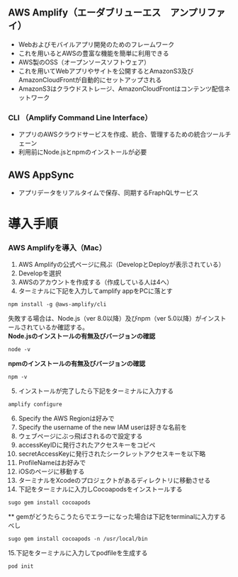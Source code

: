 ## AWS Amplify（エーダブリューエス　アンプリファイ）

* Webおよびモバイルアプリ開発のためのフレームワーク
* これを用いるとAWSの豊富な機能を簡単に利用できる
* AWS製のOSS（オープンソースソフトウェア）
* これを用いてWebアプリやサイトを公開するとAmazonS3及びAmazonCloudFrontが自動的にセットアップされる
* AmazonS3はクラウドストレージ、AmazonCloudFrontはコンテンツ配信ネットワーク

### CLI （Amplify Command Line Interface）

* アプリのAWSクラウドサービスを作成、統合、管理するための統合ツールチェーン
* 利用前にNode.jsとnpmのインストールが必要

## AWS AppSync

* アプリデータをリアルタイムで保存、同期するFraphQLサービス

# 導入手順

### AWS Amplifyを導入（Mac）

01. AWS Amplifyの公式ページに飛ぶ（DevelopとDeployが表示されている）<br>
02. Developを選択<br>
03. AWSのアカウントを作成する（作成している人は4へ）<br>
04. ターミナルに下記を入力してamplify appをPCに落とす<br>
```cmd:terminal
npm install -g @aws-amplify/cli
```
失敗する場合は、Node.js（ver 8.0以降）及びnpm（ver 5.0以降）がインストールされているか確認する。<br>
**Node.jsのインストールの有無及びバージョンの確認**
```cmd:terminal
node -v
```
**npmのインストールの有無及びバージョンの確認**
```cmd:terminal
npm -v 
```
05. インストールが完了したら下記をターミナルに入力する<br>
```cmd:terminal
amplify configure
```
06. Specify the AWS Regionは好みで<br>
07. Specify the username of the new IAM userは好きな名前を<br>
08. ウェブページにぶっ飛ばされるので設定する
09. accessKeyIDに発行されたアクセスキーをコピペ<br>
10. secretAccessKeyに発行されたシークレットアクセスキーを以下略<br>
11. ProfileNameはお好みで<br>
12. iOSのページに移動する<br>
13. ターミナルをXcodeのプロジェクトがあるディレクトリに移動させる
14. 下記をターミナルに入力しCocoapodsをインストールする
```cmd:terminal
sugo gem install cocoapods
```
** gemがどうたらこうたらでエラーになった場合は下記をterminalに入力するべし
```cmd:terminal
sugo gem install cocoapods -n /usr/local/bin
```
15.下記をターミナルに入力してpodfileを生成する
```cmd:terminal
pod init
```